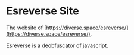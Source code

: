 
# Esreverse Site

The website of [https://diverse.space/esreverse/](https://diverse.space/esreverse/).

Esreverse is a deobfuscator of javascript.
